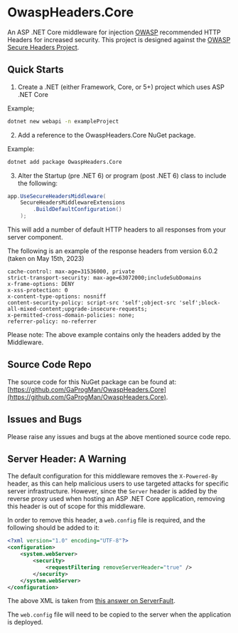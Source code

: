 # OwaspHeaders.Core

An ASP .NET Core middleware for injection [OWASP](https://www.owasp.org/index.php/Main_Page) recommended HTTP Headers for increased security. This project is designed against the [OWASP Secure Headers Project](https://owasp.org/www-project-secure-headers/).

## Quick Starts

1. Create a .NET (either Framework, Core, or 5+) project which uses ASP .NET Core

Example;

```bash
dotnet new webapi -n exampleProject
```

2. Add a reference to the OwaspHeaders.Core NuGet package.

Example:

```bash
dotnet add package OwaspHeaders.Core
```

3. Alter the Startup (pre .NET 6) or program (post .NET 6) class to include the following:

```csharp
app.UseSecureHeadersMiddleware(
    SecureHeadersMiddlewareExtensions
        .BuildDefaultConfiguration()
    );
```

This will add a number of default HTTP headers to all responses from your server component.

The following is an example of the response headers from version 6.0.2 (taken on May 15th, 2023)

``` plaintext
cache-control: max-age=31536000, private
strict-transport-security: max-age=63072000;includeSubDomains
x-frame-options: DENY
x-xss-protection: 0
x-content-type-options: nosniff
content-security-policy: script-src 'self';object-src 'self';block-all-mixed-content;upgrade-insecure-requests;
x-permitted-cross-domain-policies: none;
referrer-policy: no-referrer
```

Please note: The above example contains only the headers added by the Middleware.

## Source Code Repo

The source code for this NuGet package can be found at: [https://github.com/GaProgMan/OwaspHeaders.Core](https://github.com/GaProgMan/OwaspHeaders.Core).

## Issues and Bugs

Please raise any issues and bugs at the above mentioned source code repo.

## Server Header: A Warning

The default configuration for this middleware removes the `X-Powered-By` header, as this can help malicious users to use targeted attacks for specific server infrastructure. However, since the `Server` header is added by the reverse proxy used when hosting an ASP .NET Core application, removing this header is out of scope for this middleware.

In order to remove this header, a `web.config` file is required, and the following should be added to it:

```xml
<?xml version="1.0" encoding="UTF-8"?>
<configuration>
    <system.webServer>
        <security>
            <requestFiltering removeServerHeader="true" />
        </security>
    </system.webServer>
</configuration>
```

The above XML is taken from [this answer on ServerFault](https://serverfault.com/a/1020784).

The `web.config` file will need to be copied to the server when the application is deployed.
